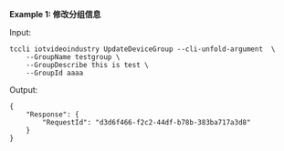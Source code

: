 **Example 1: 修改分组信息**



Input: 

```
tccli iotvideoindustry UpdateDeviceGroup --cli-unfold-argument  \
    --GroupName testgroup \
    --GroupDescribe this is test \
    --GroupId aaaa
```

Output: 
```
{
    "Response": {
        "RequestId": "d3d6f466-f2c2-44df-b78b-383ba717a3d8"
    }
}
```

